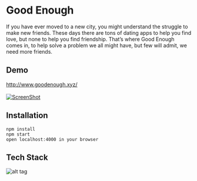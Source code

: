 # Good Enough
If you have ever moved to a new city, you might understand the struggle to make new friends. These days there are tons of dating apps to help you find love, but none to help you find friendship. That’s where Good Enough comes in, to help solve a problem we all might have, but few will admit, we need more friends.

## Demo
http://www.goodenough.xyz/<br><br>
[![ScreenShot](http://joshuagish.com/other/dev/goodenough/movie.jpg)](https://vimeo.com/154797930)
## Installation
    npm install
    npm start
    open localhost:4000 in your browser

## Tech Stack
![alt tag](http://joshuagish.com/other/dev/stacks/mern.png)

